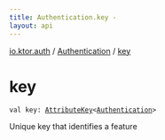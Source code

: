 ```yaml
---
title: Authentication.key - 
layout: api
---
```


<div class='api-docs-breadcrumbs'><a href="../index.html">io.ktor.auth</a> / <a href="index.html">Authentication</a> / <a href="./key.html">key</a></div>

# key

<div class="signature"><code><span class="keyword">val </span><span class="identifier">key</span><span class="symbol">: </span><a href="../../io.ktor.util/-attribute-key/index.html"><span class="identifier">AttributeKey</span></a><span class="symbol">&lt;</span><a href="index.html"><span class="identifier">Authentication</span></a><span class="symbol">&gt;</span></code></div>

Unique key that identifies a feature

